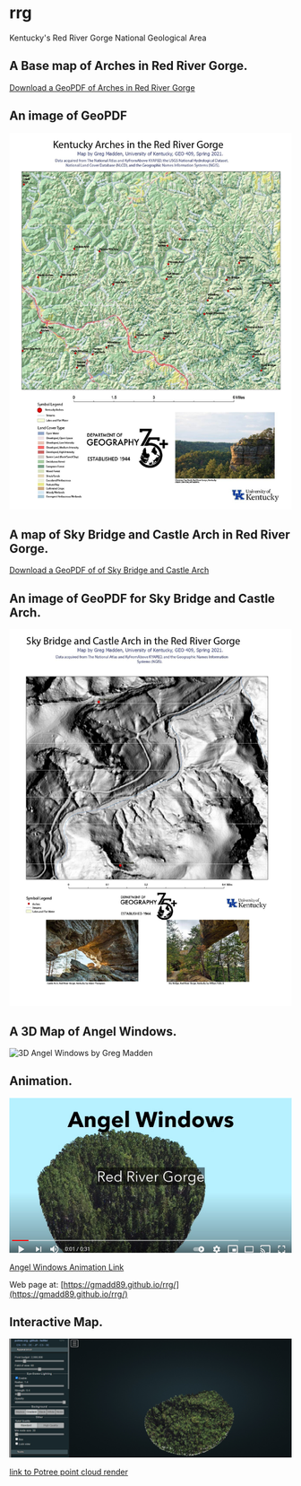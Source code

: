 # rrg

Kentucky's Red River Gorge National Geological Area

## A Base map of Arches in Red River Gorge.

[Download a GeoPDF of Arches in Red River Gorge](basemap/rrg.pdf)

## An image of GeoPDF
![rrg by Greg Madden](images/rrg.jpg) 

## A map of Sky Bridge and Castle Arch in Red River Gorge.

[Download a GeoPDF of of Sky Bridge and Castle Arch](basemap/rrg_SkyBridge_CastleArch.pdf)

## An image of GeoPDF for Sky Bridge and Castle Arch.
![rrg_SkyBridge_CastleArch by Greg Madden](images/rrg_SkyBridge_CastleArch.jpg) 


## A 3D Map of Angel Windows.
![3D Angel Windows by Greg Madden](images/AngelWindows.jpg)

## Animation.
![Animation 3D Angel Windows by Greg Madden](images/AngelWindowsAnimation.jpg)

[Angel Windows Animation Link](https://youtu.be/fGuwhO51KOk)

Web page at: [https://gmadd89.github.io/rrg/](https://gmadd89.github.io/rrg/)

## Interactive Map.
![Potree Point Cloud Render](images/potree.jpg)

[link to Potree point cloud render](potree)
